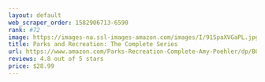 ```yaml
---
layout: default 
﻿web_scraper_order: 1582906713-6590
rank: #72
image: https://images-na.ssl-images-amazon.com/images/I/91SpaXVGaPL.jpg
title: Parks and Recreation: The Complete Series
url: https://www.amazon.com/Parks-Recreation-Complete-Amy-Poehler/dp/B00SG16TIC/ref=zg_mw_movies-tv_72?_encoding=UTF8&psc=1&refRID=46H18T9MD3CR2HGGW70G
reviews: 4.8 out of 5 stars
price: $28.99 
---
```

